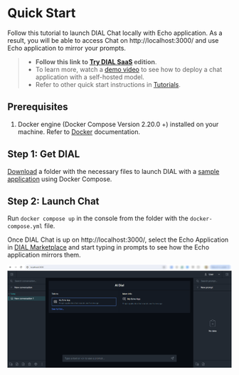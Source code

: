 # Quick Start

Follow this tutorial to launch DIAL Chat locally with Echo application. As a result, you will be able to access Chat on http://localhost:3000/ and use Echo application to mirror your prompts.

> * **Follow this link to [Try DIAL SaaS](https://chat.dialx.ai/) edition**.
> * To learn more, watch a [demo video](/docs/video%20demos/3.Developers/Deployment/4.deploy-ollama.md) to see how to deploy a chat application with a self-hosted model.
> * Refer to other quick start instructions in [Tutorials](/docs/tutorials/1.developers/0.local-run\0.quick-start-with-application.md).

## Prerequisites

1. Docker engine (Docker Compose Version 2.20.0 +) installed on your machine. Refer to [Docker](https://docs.docker.com/desktop/) documentation.

## Step 1: Get DIAL

[Download](https://github.com/epam/ai-dial/tree/main/dial-docker-compose/application/) a folder with the necessary files to launch DIAL with a [sample application](https://github.com/epam/ai-dial/tree/main/dial-docker-compose/application/echo) using Docker Compose. 

## Step 2: Launch Chat

Run `docker compose up` in the console from the folder with the `docker-compose.yml` file.

Once DIAL Chat is up on http://localhost:3000/, select the Echo Application in [DIAL Marketplace](/docs/platform/4.chat/1.marketplace.md) and start typing in prompts to see how the Echo application mirrors them.

![](./img/dial-chat-local.png)